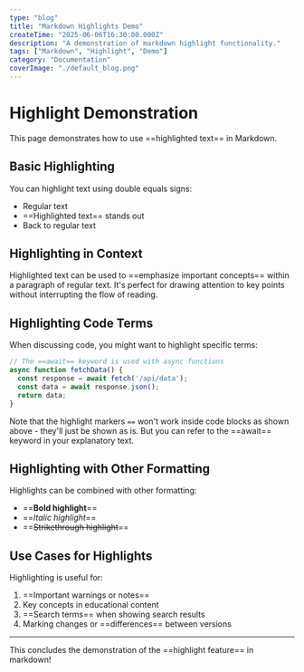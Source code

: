 ```yaml
---
type: "blog"
title: "Markdown Highlights Demo"
createTime: "2025-06-06T16:30:00.000Z"
description: "A demonstration of markdown highlight functionality."
tags: ["Markdown", "Highlight", "Demo"]
category: "Documentation"
coverImage: "./default_blog.png"
---
```


# Highlight Demonstration

This page demonstrates how to use ==highlighted text== in Markdown.

## Basic Highlighting

You can highlight text using double equals signs:

- Regular text
- ==Highlighted text== stands out
- Back to regular text

## Highlighting in Context

Highlighted text can be used to ==emphasize important concepts== within a paragraph of regular text. It's perfect for drawing attention to key points without interrupting the flow of reading.

## Highlighting Code Terms

When discussing code, you might want to highlight specific terms:

```javascript
// The ==await== keyword is used with async functions
async function fetchData() {
  const response = await fetch('/api/data');
  const data = await response.json();
  return data;
}
```

Note that the highlight markers `==` won't work inside code blocks as shown above - they'll just be shown as is. But you can refer to the ==await== keyword in your explanatory text.

## Highlighting with Other Formatting

Highlights can be combined with other formatting:

- ==**Bold highlight**==
- ==*Italic highlight*==
- ==~~Strikethrough highlight~~==

## Use Cases for Highlights

Highlighting is useful for:

1. ==Important warnings or notes==
2. Key concepts in educational content
3. ==Search terms== when showing search results
4. Marking changes or ==differences== between versions

---

This concludes the demonstration of the ==highlight feature== in markdown!
